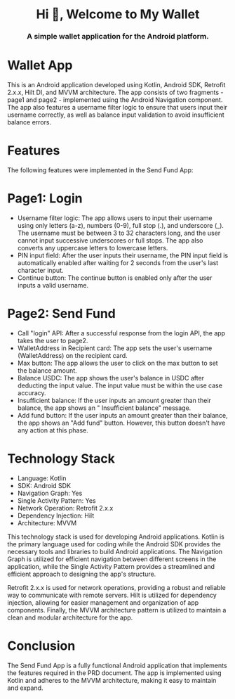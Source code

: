 <h1 align="center">Hi 👋, Welcome to My Wallet</h1>
<h3 align="center">A simple wallet application for the Android platform.</h3>

# Wallet App
This is an Android application developed using Kotlin, Android SDK, Retrofit 2.x.x, Hilt DI, and
MVVM architecture. The app consists of two fragments - page1 and page2 - implemented using the
Android Navigation component. The app also features a username filter logic to ensure that users
input their username correctly, as well as balance input validation to avoid insufficient balance
errors.

# Features
The following features were implemented in the Send Fund App:

# Page1: Login
- Username filter logic: The app allows users to input their username using only letters (a-z),
numbers (0-9), full stop (.), and underscore (_). The username must be between 3 to 32 characters
long, and the user cannot input successive underscores or full stops. The app also converts any
uppercase letters to lowercase letters.
- PIN input field: After the user inputs their username, the PIN input field is automatically enabled
after waiting for 2 seconds from the user's last character input.
- Continue button: The continue button is enabled only after the user inputs a valid username.

# Page2: Send Fund
- Call "login" API: After a successful response from the login API, the app takes the user to page2.
- WalletAddress in Recipient card: The app sets the user's username (WalletAddress) on the recipient
card.
- Max button: The app allows the user to click on the max button to set the balance amount.
- Balance USDC: The app shows the user's balance in USDC after deducting the input value. The input
value must be within the use case accuracy.
- Insufficient balance: If the user inputs an amount greater than their balance, the app shows an "
Insufficient balance" message.
- Add fund button: If the user inputs an amount greater than their balance, the app shows an "Add
fund" button. However, this button doesn't have any action at this phase.

# Technology Stack

- Language: Kotlin
- SDK: Android SDK
- Navigation Graph: Yes
- Single Activity Pattern: Yes
- Network Operation: Retrofit 2.x.x
- Dependency Injection: Hilt
- Architecture: MVVM

This technology stack is used for developing Android applications. Kotlin is the primary language
used for coding while the Android SDK provides the necessary tools and libraries to build Android
applications. The Navigation Graph is utilized for efficient navigation between different screens in
the application, while the Single Activity Pattern provides a streamlined and efficient approach to
designing the app's structure.

Retrofit 2.x.x is used for network operations, providing a robust and reliable way to communicate
with remote servers. Hilt is utilized for dependency injection, allowing for easier management and
organization of app components. Finally, the MVVM architecture pattern is utilized to maintain a
clean and modular architecture for the app.

# Conclusion
The Send Fund App is a fully functional Android application that implements the features required in
the PRD document. The app is implemented using Kotlin and adheres to the MVVM architecture, making
it easy to maintain and expand.